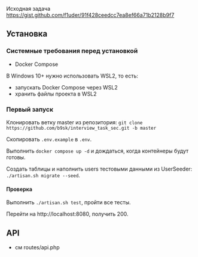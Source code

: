 Исходная задача https://gist.github.com/f1uder/91f428ceedcc7ea8ef66a71b2128b9f7

## Установка

### Системные требования перед установкой
- Docker Compose

В Windows 10+ нужно использовать WSL2, то есть:
- запускать Docker Compose через WSL2
- хранить файлы проекта в WSL2


### Первый запуск

Клонировать ветку master из репозитория:
`git clone https://github.com/b9sk/interview_task_sec.git -b master`

Скопировать `.env.example` в `.env`.

Выполнить `docker compose up -d` и дождаться, когда контейнеры будут готовы.

Создать таблицы и наполнить users тестовыми данными из UserSeeder:
`./artisan.sh migrate --seed`.

#### Проверка

Выполнить  `./artisan.sh test`, пройти все тесты.

Перейти на http://localhost:8080, получить 200.


## API
- см routes/api.php
